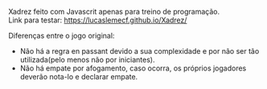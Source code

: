 Xadrez feito com Javascrit apenas para treino de programação.</br>
Link para testar: https://lucaslemecf.github.io/Xadrez/

Diferenças entre o jogo original: </br>
- Não há a regra en passant devido a sua complexidade e por não ser tão utilizada(pelo menos não por iniciantes). </br>
- Não há empate por afogamento, caso ocorra, os próprios jogadores deverão nota-lo e declarar empate.
